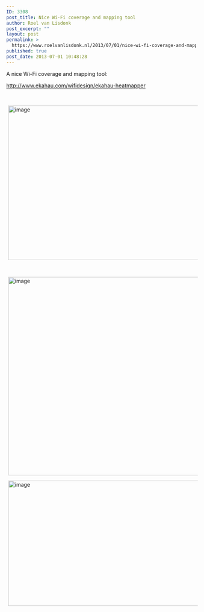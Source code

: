 ```yaml
---
ID: 3308
post_title: Nice Wi-Fi coverage and mapping tool
author: Roel van Lisdonk
post_excerpt: ""
layout: post
permalink: >
  https://www.roelvanlisdonk.nl/2013/07/01/nice-wi-fi-coverage-and-mapping-tool/
published: true
post_date: 2013-07-01 10:48:28
---
```

<p>A nice Wi-Fi coverage and mapping tool:</p>  <p><a href="http://www.ekahau.com/wifidesign/ekahau-heatmapper">http://www.ekahau.com/wifidesign/ekahau-heatmapper</a></p>  <p>&#160;</p>  <p><a href="http://www.roelvanlisdonk.nl/wp-content/uploads/2013/07/image.png" rel="lightbox"><img title="image" style="border-top: 0px; border-right: 0px; background-image: none; border-bottom: 0px; padding-top: 0px; padding-left: 0px; margin: 0px 5px; border-left: 0px; display: inline; padding-right: 0px" border="0" alt="image" src="http://www.roelvanlisdonk.nl/wp-content/uploads/2013/07/image_thumb.png" width="580" height="410" /></a></p>  <p>&#160;</p>  <p><a href="http://www.roelvanlisdonk.nl/wp-content/uploads/2013/07/image1.png" rel="lightbox"><img title="image" style="border-top: 0px; border-right: 0px; background-image: none; border-bottom: 0px; padding-top: 0px; padding-left: 0px; margin: 0px 5px; border-left: 0px; display: inline; padding-right: 0px" border="0" alt="image" src="http://www.roelvanlisdonk.nl/wp-content/uploads/2013/07/image_thumb1.png" width="580" height="527" /></a></p>    <p><a href="http://www.roelvanlisdonk.nl/wp-content/uploads/2013/07/image2.png" rel="lightbox"><img title="image" style="border-top: 0px; border-right: 0px; background-image: none; border-bottom: 0px; padding-top: 0px; padding-left: 0px; margin: 0px 5px; border-left: 0px; display: inline; padding-right: 0px" border="0" alt="image" src="http://www.roelvanlisdonk.nl/wp-content/uploads/2013/07/image_thumb2.png" width="580" height="333" /></a></p>